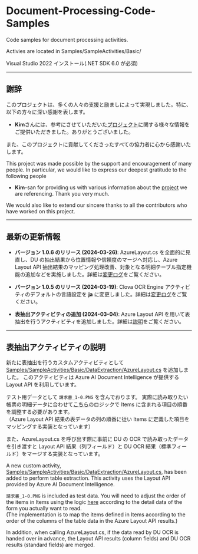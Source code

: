 # Document-Processing-Code-Samples
Code samples for document processing activities.

Activies are located in Samples/SampleActivities/Basic/

Visual Studio 2022 インストール(.NET SDK 6.0 が必須)

---

## 謝辞

このプロジェクトは、多くの人々の支援と励ましによって実現しました。特に、以下の方々に深い感謝を表します。

- **Kim**さんには、参考にさせていただいた[プロジェクト](https://github.com/javaos74/Document-Processing-Code-Samples)に関する様々な情報をご提供いただきました。ありがとうございました。

また、このプロジェクトに貢献してくださったすべての協力者に心から感謝いたします。

This project was made possible by the support and encouragement of many people. In particular, we would like to express our deepest gratitude to the following people

- **Kim**-san for providing us with various information about the [project](https://github.com/javaos74/Document-Processing-Code-Samples) we are referencing. Thank you very much.

We would also like to extend our sincere thanks to all the contributors who have worked on this project.

---

## 最新の更新情報

- **バージョン 1.0.6 のリリース (2024-03-26)**: AzureLayout.cs を全面的に見直し、DU の抽出結果から位置情報や信頼度のマージへ対応し、Azure Layout API 抽出結果のマッピング処理改善、対象となる明細テーブル指定機能の追加などを実施しました。詳細は[変更ログ](https://github.com/hnamaizawa/Document-Processing-Code-Samples/commit/6b701e6b89fdc2233dcf4496f6c6d0fff63ebbcb)をご覧ください。

- **バージョン 1.0.5 のリリース (2024-03-19)**: Clova OCR Engine アクティビティのデフォルトの言語設定を **ja** に変更しました。詳細は[変更ログ](https://github.com/hnamaizawa/Document-Processing-Code-Samples/commit/64f4d4211d1bc2e177a36957bb17d33c9735e81d)をご覧ください。

- **表抽出アクティビティの追加 (2024-03-04)**:  Azure Layout API を用いて表抽出を行うアクティビティを追加しました。詳細は[説明](https://github.com/hnamaizawa/Document-Processing-Code-Samples/blob/master/README.md#%E8%A1%A8%E6%8A%BD%E5%87%BA%E3%82%A2%E3%82%AF%E3%83%86%E3%82%A3%E3%83%93%E3%83%86%E3%82%A3%E3%81%AE%E8%AA%AC%E6%98%8E)をご覧ください。

---

## 表抽出アクティビティの説明

新たに表抽出を行うカスタムアクティビティとして [Samples/SampleActivities/Basic/DataExtraction/AzureLayout.cs](https://github.com/hnamaizawa/Document-Processing-Code-Samples/blob/master/Samples/SampleActivities/Basic/DataExtraction/AzureLayout.cs) を追加しました。
このアクティビティは Azure AI Document Intelligence が提供する Layout API を利用しています。

テスト用データとして `請求書_1-0.PNG` を含んでおります。
実際に読み取りたい帳票の明細データに合わせて[こちら](https://github.com/hnamaizawa/Document-Processing-Code-Samples/blob/master/Samples/SampleActivities/Basic/DataExtraction/AzureLayout.cs#L132-L140)のロジックで Items に含まれる項目の順番を調整する必要があります。  
（Azure Layout API 結果の表データの列の順番に従い Items に定義した項目をマッピングする実装となっています）

また、AzureLayout.cs を呼び出す際に事前に DU の OCR で読み取ったデータを引き渡すと Layout API 結果（列フィールド）と DU OCR 結果（標準フィールド）をマージする実装となっています。  


A new custom activity, [Samples/SampleActivities/Basic/DataExtraction/AzureLayout.cs](https://github.com/hnamaizawa/Document-Processing-Code-Samples/blob/master/Samples/SampleActivities/Basic/DataExtraction/AzureLayout.cs), has been added to perform table extraction.
This activity uses the Layout API provided by Azure AI Document Intelligence.  
  
`請求書_1-0.PNG` is included as test data. You will need to adjust the order of the items in Items using the logic [here](https://github.com/hnamaizawa/Document-Processing-Code-Samples/blob/master/Samples/SampleActivities/Basic/DataExtraction/AzureLayout.cs#L132-L140) according to the detail data of the form you actually want to read.  
(The implementation is to map the items defined in Items according to the order of the columns of the table data in the Azure Layout API results.)

In addition, when calling AzureLayout.cs, if the data read by DU OCR is handed over in advance, the Layout API results (column fields) and DU OCR results (standard fields) are merged.
